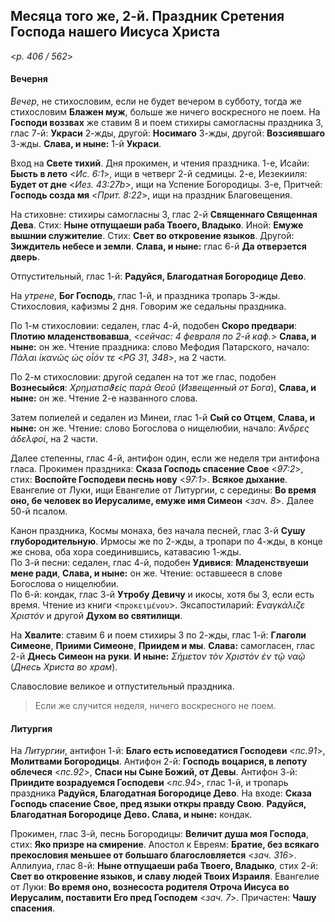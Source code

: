 
## Месяца того же, 2-й. Праздник Сретения Господа нашего Иисуса Христа  

<*p. 406 / 562*>

#### Вечерня

*Вечер*, не стихословим, если не будет вечером в субботу, тогда же стихословим **Блажен муж**, больше 
же ничего воскресного не поем. На **Господи воззвах** же ставим 8 и поем стихиры самогласны праздника 3, 
глас 7-й: **Украси** 2-жды, другой: **Носимаго** 3-жды, другой: **Возсиявшаго** 3-жды. 
**Слава, и ныне:** 1-й **Украси**. 

Вход на **Свете тихий**. Дня прокимен, и чтения праздника. 
1-е, Исайи: **Бысть в лето** <*Ис. 6:1*>, ищи в четверг 2-й седмицы. 
2-е, Иезекииля: **Будет от дне** <*Иез. 43:27b*>, ищи на Успение Богородицы. 
3-е, Притчей: **Господь созда мя** <*Прит. 8:22*>, ищи на праздник Благовещения. 

На стиховне: стихиры самогласны 3, глас 2-й **Священнаго Священная Дева**. 
Стих: **Ныне отпущаеши раба Твоего, Владыко**. 
Иной: **Емуже вышнии служителие**. 
Стих: **Свет во откровение языков**. 
Другой: **Зиждитель небесе и земли**. 
**Слава, и ныне:** глас 6-й **Да отверзется дверь**.  

Отпустительный, глас 1-й: **Радуйся, Благодатная Богородице Дево**. 

На *утрене*, **Бог Господь**, глас 1-й, и праздника тропарь 3-жды. Стихословия, кафизмы 2 дня. 
Говорим же седальны праздника.  

По 1-м стихословии: седален, глас 4-й, подобен **Скоро предвари**: **Плотию младенствовавша**, 
<*сейчас: 4 февраля по 2-й каф.*> **Слава, и ныне:** он же. 
Чтение праздника: слово Мефодия Патарского, начало: *Πάλαι ἱκανῶς ὡς οἷόν τε* <*PG 31, 348*>, на 2 части.  
 
По 2-м стихословии: другой седален на тот же глас, подобен **Вознесыйся**: *Χρηματισϑείς παρὰ Θεοῦ* 
(*Извещенный от Бога*), **Слава, и ныне:** он же. Чтение 2-е названного слова.

Затем полиелей и седален из Минеи, глас 1-й **Сый со Отцем**, **Слава, и ныне:** он же. 
Чтение: слово Богослова о нищелюбии, начало: *̓́Ανδρες ἀδελφοί*, на 2 части. 

Далее степенны, глас 4-й, антифон один, если же неделя три антифона гласа. 
Прокимен праздника: **Сказа Господь спасение Свое** <*97:2*>, стих: **Воспойте Господеви песнь нову** <*97:1*>. 
**Всякое дыхание**. Евангелие от Луки, ищи Евангелие от Литургии, с середины: **Во время оно, 
бе человек во Иерусалиме, eмуже имя Симеон** <*зач. 8*>. Далее 50-й псалом. 

Канон праздника, Космы монаха, без начала песней, глас 3-й **Сушу глубородительную**. Ирмосы же по 2-жды, 
а тропари по 4-жды, в конце же снова, оба хора соединившись, катавасию 1-жды.     
По 3-й песни: седален, глас 4-й, подобен **Удивися**: **Младенствуеши мене ради**, **Слава, и ныне:** он же. 
Чтение: оставшееся в слове Богослова о нищелюбии.  
По 6-й: кондак, глас 3-й **Утробу Девичу** и икосы, хотя бы 3, если есть время. Чтение из книги <`προκειμένου`>. 
Эксапостиларий: *̓Εναγκάλιζε Χριστόν* и другой **Духом во святилищи**. 

На **Хвалите**: ставим 6 и поем стихиры 3 по 2-жды, глас 1-й: **Глаголи Симеоне**, **Приими Симеоне**, 
**Приидем и мы**. **Слава:** самогласен, глас 2-й **Днесь Симеон на руки**. 
**И ныне:** *Σήμετον τὸν Χριστὸν ἐν τῷ ναῷ* (*Днесь Христа во храм*).

Славословие великое и отпустительный праздника. 

> Если же случится неделя, ничего воскресного не поем.

#### Литургия

На *Литургии*, антифон 1-й: **Благо есть исповедатися Господеви** <*пс.91*>, **Молитвами Богородицы**. 
Антифон 2-й: **Господь воцарися, в лепоту облечеся** <*пс.92*>, **Спаси ны Сыне Божий, от Девы**. 
Антифон 3-й: **Приидите возрадуемся Господеви** <*пс.94*>, глас 1-й, и тропарь праздника 
**Радуйся, Благодатная Богородице Дево**. 
На входе: **Сказа Господь спасение Свое, пред языки откры правду Свою**.
**Радуйся, Благодатная Богородице Дево. Слава, и ныне:** кондак.

Прокимен, глас 3-й, песнь Богородицы: **Величит душа моя Господа**, стих: **Яко призре на смирение**. 
Апостол к Евреям: **Братие, без всякаго прекословия меньшее от большаго благословляется** <*зач. 316*>. 
Аллилуиа, глас 8-й: **Ныне отпущаеши раба Твоего, Владыко**, стих 2-й: **Свет во откровение языков, 
и славу людей Твоих Израиля**. 
Евангелие от Луки: **Во время оно, вознесоста родителя Отроча Иисуса во Иерусалим, поставити Eго 
пред Господем** <*зач. 7*>. 
Причастен: **Чашу спасения**. 
